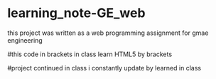 # learning_note-GE_web
this project was written as a web programming
assignment for gmae engineering

#this code in brackets
in class learn HTML5 by brackets

#project continued in class
i constantly update by learned in class
